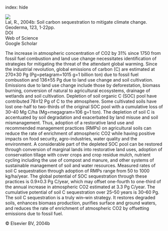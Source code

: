index: hide

<div class="Citation">
    <div class="Citation-thumb CitationThumb-linked"  data-href="https://doi.org/10.1016/j.geoderma.2004.01.032">
      <img src="https://static.claimspace.cloud/climate-study-static/refs/thumbs/6/Lal_2004b-thumb.png" />
    </div>

  <div class="Citation-body">
    <div class="Citation-text">Lal, R., 2004b: Soil carbon sequestration to mitigate climate change. <span class="Article-journal">Geoderma, </span><span class="Article-volume">123, </span>1-22pp.</div>
    <div class="Citation-links">
      <div class="CitationLink" data-href="https://doi.org/10.1016/j.geoderma.2004.01.032">
        <div class="CitationLink-icon CitationLink-Doi"></div>
        <div class="CitationLink-text">DOI</div>
      </div>
      <div class="CitationLink" data-href="http://cel.webofknowledge.com/InboundService.do?customersID=atyponcel&smartRedirect=yes&mode=FullRecord&IsProductCode=Yes&product=CEL&Init=Yes&Func=Frame&action=retrieve&SrcApp=literatum&SrcAuth=atyponcel&SID=7CNc3cIRaBKjGbSujFM&UT=WOS:000224881800001">
        <div class="CitationLink-icon CitationLink-Isi"></div>
        <div class="CitationLink-text">Web of Science</div>
      </div>
      <div class="CitationLink" data-href="https://scholar.google.com/scholar?q=10.1016/j.geoderma.2004.01.032">
        <div class="CitationLink-icon CitationLink-Scholar"></div>
        <div class="CitationLink-text">Google Scholar</div>
      </div>
    </div>
  </div>
</div>

The increase in atmospheric concentration of CO2 by 31% since 1750 from fossil fuel combustion and land use change necessitates identification of strategies for mitigating the threat of the attendant global warming. Since the industrial revolution, global emissions of carbon (C) are estimated at 270±30 Pg (Pg=petagram=1015 g=1 billion ton) due to fossil fuel combustion and 136±55 Pg due to land use change and soil cultivation. Emissions due to land use change include those by deforestation, biomass burning, conversion of natural to agricultural ecosystems, drainage of wetlands and soil cultivation. Depletion of soil organic C (SOC) pool have contributed 78±12 Pg of C to the atmosphere. Some cultivated soils have lost one-half to two-thirds of the original SOC pool with a cumulative loss of 30–40 Mg C/ha (Mg=megagram=106 g=1 ton). The depletion of soil C is accentuated by soil degradation and exacerbated by land misuse and soil mismanagement. Thus, adoption of a restorative land use and recommended management practices (RMPs) on agricultural soils can reduce the rate of enrichment of atmospheric CO2 while having positive impacts on food security, agro-industries, water quality and the environment. A considerable part of the depleted SOC pool can be restored through conversion of marginal lands into restorative land uses, adoption of conservation tillage with cover crops and crop residue mulch, nutrient cycling including the use of compost and manure, and other systems of sustainable management of soil and water resources. Measured rates of soil C sequestration through adoption of RMPs range from 50 to 1000 kg/ha/year. The global potential of SOC sequestration through these practices is 0.9±0.3 Pg C/year, which may offset one-fourth to one-third of the annual increase in atmospheric CO2 estimated at 3.3 Pg C/year. The cumulative potential of soil C sequestration over 25–50 years is 30–60 Pg. The soil C sequestration is a truly win–win strategy. It restores degraded soils, enhances biomass production, purifies surface and ground waters, and reduces the rate of enrichment of atmospheric CO2 by offsetting emissions due to fossil fuel.

<div class="Citation-copy">
&copy; Elsevier BV, 2004b
</div>